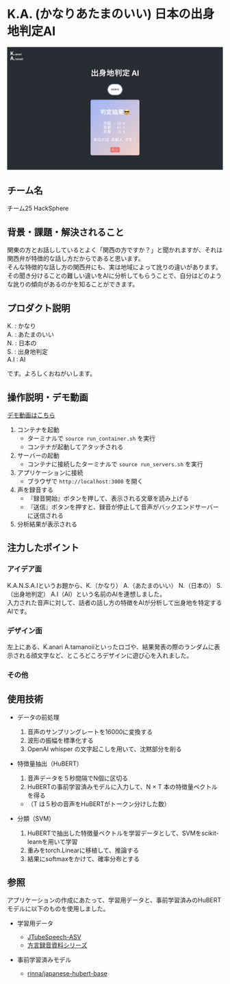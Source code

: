 # K.A. (かなりあたまのいい) 日本の出身地判定AI

![K.A. 出身地判定AI](./image.png)

## チーム名
チーム25 HackSphere


## 背景・課題・解決されること

<!-- テーマ「関西をいい感じに」に対して、考案するプロダクトがどういった(Why)背景から思いついたのか、どのよう(What)な課題があり、どのよう(How)に解決するのかを入力してください -->

関東の方とお話ししているとよく「関西の方ですか？」と聞かれますが、それは関西弁が特徴的な話し方だからであると思います。\
そんな特徴的な話し方の関西弁にも、実は地域によって訛りの違いがあります。\
その聞き分けることの難しい違いをAIに分析してもらうことで、自分はどのような訛りの傾向があるのかを知ることができます。

## プロダクト説明

K. : かなり \
A. : あたまのいい \
N. : 日本の \
S. : 出身地判定 \
A.I : AI

です。よろしくおねがいします。


## 操作説明・デモ動画
[デモ動画はこちら](./demo_movie.mov)
<!-- 開発したプロダクトの操作説明について入力してください。また、操作説明デモ動画があれば、埋め込みやリンクを記載してください -->

1. コンテナを起動
    - ターミナルで `source run_container.sh` を実行
    - コンテナが起動してアタッチされる
2. サーバーの起動
    - コンテナに接続したターミナルで `source run_servers.sh` を実行
3. アプリケーションに接続
    - ブラウザで `http://localhost:3000` を開く
4. 声を録音する
    - 『録音開始』ボタンを押して、表示される文章を読み上げる
    - 『送信』ボタンを押すと、録音が停止して音声がバックエンドサーバーに送信される
5. 分析結果が表示される

## 注力したポイント

### アイデア面

K.A.N.S.A.Iというお題から、K.（かなり） A.（あたまのいい） N.（日本の） S.（出身地判定） A.I（AI）という名前のAIを連想しました。\
入力された音声に対して、話者の話し方の特徴をAIが分析して出身地を特定するAIです。

### デザイン面

左上にある、K.anari A.tamanoiiといったロゴや、結果発表の際のランダムに表示される顔文字など、ところどころデザインに遊び心を入れました。

### その他

## 使用技術

- データの前処理
    1. 音声のサンプリングレートを16000に変換する
    2. 波形の振幅を標準化する
    3. OpenAI whisper の文字起こしを用いて、沈黙部分を削る

- 特徴量抽出（HuBERT）
    1. 音声データを５秒間隔でN個に区切る
    2. HuBERTの事前学習済みモデルに入力して、N $\times$ T 本の特徴量ベクトルを得る
    - （T は５秒の音声をHuBERTがトークン分けした数）

- 分類（SVM）
    1. HuBERTで抽出した特徴量ベクトルを学習データとして、SVMをscikit-learnを用いて学習
    2. 重みをtorch.Linearに移植して、推論する
    3. 結果にsoftmaxをかけて、確率分布とする


## 参照

アプリケーションの作成にあたって、学習用データと、事前学習済みのHuBERTモデルに以下のものを使用しました。

- 学習用データ
    - [JTubeSpeech-ASV](https://sites.google.com/site/shinnosuketakamichi/research-topics/jtubespeech-asv_corpus)
    - [方言録音資料シリーズ](https://mmsrv.ninjal.ac.jp/hogenrokuon_siryo/?utm_source=chatgpt.com)

- 事前学習済みモデル
    - [rinna/japanese-hubert-base](https://huggingface.co/rinna/japanese-hubert-base)

